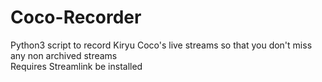 # Coco-Recorder
Python3 script to record Kiryu Coco's live streams so that you don't miss any non archived streams
<br>
Requires Streamlink be installed
